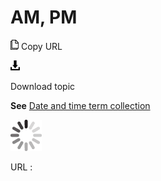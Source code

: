 # AM, PM

![Copy URL](media/am-pm/Copy.png)
Copy URL

![Download](media/am-pm/Download.png)

Download topic

**See** [Date and time term collection](https://worldready.cloudapp.net/Styleguide/Read?id=2700&topicid=27390 "Click to ope Date and time term collection.")

![In progress](media/am-pm/activity-large.gif)

URL :
